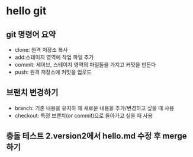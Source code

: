 # hello git

## git 명령어 요약

- clone: 원격 저장소 복사
- add:스테이지 영역에 작업 파일 추가
- commit: 세이브, 스테이지 영역의 파일들을 가지고 커밋을 만든다
- push: 원격 저장소에 커밋을 업로드

## 브랜치 변경하기
- branch: 기존 내용을 유지하 채 새로운 내용을 추가/변경하고 싶을 때 사용
- checkout: 특정 브랜치(or commit)으로 돌아가고 싶을 때 사용

## 충돌 테스트 2.version2에서 hello.md 수정 후 merge하기
